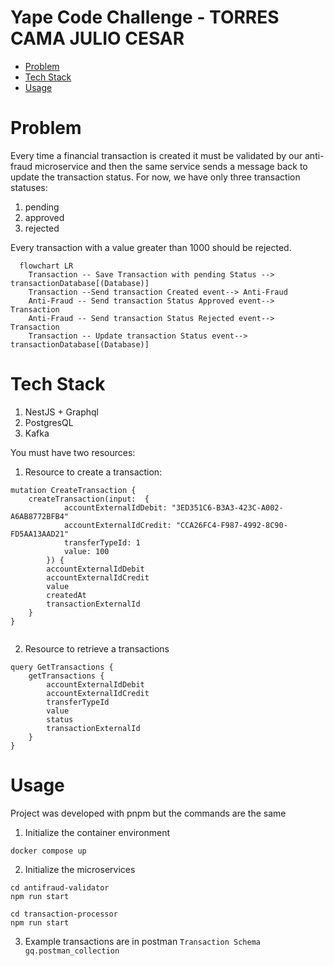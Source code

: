 # Yape Code Challenge - TORRES CAMA JULIO CESAR

- [Problem](#problem)
- [Tech Stack](#tech_stack)
- [Usage](#usage)


# Problem

Every time a financial transaction is created it must be validated by our anti-fraud microservice and then the same service sends a message back to update the transaction status.
For now, we have only three transaction statuses:

<ol>
  <li>pending</li>
  <li>approved</li>
  <li>rejected</li>  
</ol>

Every transaction with a value greater than 1000 should be rejected.

```mermaid
  flowchart LR
    Transaction -- Save Transaction with pending Status --> transactionDatabase[(Database)]
    Transaction --Send transaction Created event--> Anti-Fraud
    Anti-Fraud -- Send transaction Status Approved event--> Transaction
    Anti-Fraud -- Send transaction Status Rejected event--> Transaction
    Transaction -- Update transaction Status event--> transactionDatabase[(Database)]
```

# Tech Stack

<ol>
  <li>NestJS + Graphql</li>
  <li>PostgresQL</li>
  <li>Kafka</li>    
</ol>

You must have two resources:

1. Resource to create a transaction:

```gql
mutation CreateTransaction {
    createTransaction(input:  {
            accountExternalIdDebit: "3ED351C6-B3A3-423C-A002-A6AB8772BFB4"
            accountExternalIdCredit: "CCA26FC4-F987-4992-8C90-FD5AA13AAD21"
            transferTypeId: 1
            value: 100
        }) {
        accountExternalIdDebit
        accountExternalIdCredit
        value
        createdAt
        transactionExternalId
    }
}


```

2. Resource to retrieve a transactions
```gql
query GetTransactions {
    getTransactions {
        accountExternalIdDebit
        accountExternalIdCredit
        transferTypeId
        value
        status
        transactionExternalId
    }
}

```

# Usage

Project was developed with pnpm but the commands are the same

1. Initialize the container environment

```
docker compose up
```

2. Initialize the microservices

```
cd antifraud-validator
npm run start
```

```
cd transaction-processor
npm run start
```

3. Example transactions are in postman `Transaction Schema gq.postman_collection`

